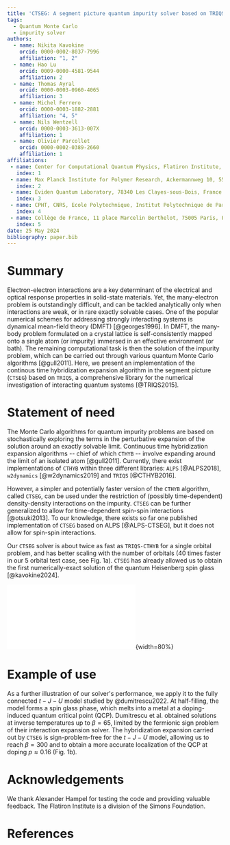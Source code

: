 ```yaml
---
title: 'CTSEG: A segment picture quantum impurity solver based on TRIQS'
tags:
  - Quantum Monte Carlo
  - impurity solver
authors:
  - name: Nikita Kavokine
    orcid: 0000-0002-8037-7996
    affiliation: "1, 2" 
  - name: Hao Lu
    orcid: 0009-0000-4581-9544
    affiliation: 2
  - name: Thomas Ayral
    orcid: 0000-0003-0960-4065
    affiliation: 3
  - name: Michel Ferrero
    orcid: 0000-0003-1882-2881
    affiliation: "4, 5"
  - name: Nils Wentzell
    orcid: 0000-0003-3613-007X
    affiliation: 1
  - name: Olivier Parcollet
    orcid: 0000-0002-0389-2660
    affiliation: 1
affiliations:
 - name: Center for Computational Quantum Physics, Flatiron Institute, 162 5th Avenue, NY 10010, New York, USA
   index: 1
 - name: Max Planck Institute for Polymer Research, Ackermannweg 10, 55128 Mainz, Germany
   index: 2
 - name: Eviden Quantum Laboratory, 78340 Les Clayes-sous-Bois, France
   index: 3
 - name: CPHT, CNRS, Ecole Polytechnique, Institut Polytechnique de Paris, 91128 Palaiseau, France
   index: 4
 - name: Collège de France, 11 place Marcelin Berthelot, 75005 Paris, France
   index: 5
date: 25 May 2024
bibliography: paper.bib
---
```


# Summary

Electron-electron interactions are a key determinant of the electrical and 
optical response properties in solid-state materials. Yet, the many-electron 
problem is outstandingly difficult, and can be tackled analytically only when 
interactions are weak, or in rare exactly solvable cases. One of the popular 
numerical schemes for addressing strongly interacting systems is dynamical 
mean-field theory (DMFT) [@georges1996]. In DMFT, the many-body problem formulated on a
crystal lattice is self-consistently mapped onto a single atom (or impurity)
immersed in an effective environment (or bath). The remaining computational 
task is then the solution of the impurity problem, which can be carried out 
through various quantum Monte Carlo algorithms [@gull2011]. Here, we present an implementation
of the continous time hybridization expansion algorithm in the segment picture (`CTSEG`)
based on `TRIQS`, a comprehensive library for the numerical investigation of interacting 
quantum systems [@TRIQS2015]. 

# Statement of need

The Monte Carlo algorithms for quantum impurity problems are 
based on stochastically exploring the terms in the perturbative expansion of the solution 
around an exactly solvable limit. Continuous time hybridization expansion algorithms -- chief of which `CTHYB` -- involve expanding around the limit of an isolated atom [@gull2011]. 
Currently, there exist implementations of `CTHYB` within three different libraries: `ALPS` [@ALPS2018], `w2dynamics` [@w2dynamics2019] and `TRIQS` [@CTHYB2016].

However, a simpler and potentially faster version of the `CTHYB` algorithm, 
called `CTSEG`, can be used under the restriction of (possibly time-dependent) density-density
interactions on the impurity. `CTSEG` can be further generalized to allow for time-dependent 
spin-spin interactions [@otsuki2013]. To our knowledge, there exists so far one published implementation of `CTSEG` based on ALPS [@ALPS-CTSEG], but it does not allow for spin-spin 
interactions. 

Our `CTSEG` solver is about twice as fast as `TRIQS-CTHYB` for a single orbital problem, and has
better scaling with the number of orbitals (40 times faster in our 5 orbital test case, see Fig. 1a). 
`CTSEG` has already allowed us to obtain the first numerically-exact solution of the 
quantum Heisenberg spin glass [@kavokine2024]. 

![**a**. Running time comparison between the TRIQS implementations of CTSEG and CTHYB. The test system is a multi-orbital impurity at half-filling and inverse temperature $\beta = 20$. The Coulomb repulsion is $U = 2$ for two electrons on the same orbital and $U' = 1$ for two electrons on different orbitals. The hybridization is diagonal and identical for all orbitals: $\Delta(\omega) = 1/(\omega - 0.3)$. **b**. Spin-spin correlation function $\chi(\tau) = \langle \mathbf{S}(\tau) \cdot \mathbf{S}(0) \rangle$ of the $t-J-U$ model studied by Dumitrescu et al., obtained using CTSEG at inverse temperature $\beta = 300$ and different values of doping $p$. At long times $\chi(\tau) \sim 1/\tau^{\theta}$, with $\theta = 1$ at the QCP. Inset: exponent $\theta$ as a function of doping $p$. The QCP is located at $p \approx 0.16$.](figure_JOSS.pdf){width=80%}

# Example of use

As a further illustration of our solver's performance, we apply it to the fully connected $t-J-U$ model
studied by @dumitrescu2022. At half-filling, the model forms a spin glass phase, which melts into 
a metal at a doping-induced quantum critical point (QCP). Dumitrescu et al. 
obtained solutions at inverse temperatures up to $\beta = 65$, limited by the fermionic sign problem 
of their interaction expansion solver. The hybridization expansion carried out by `CTSEG` is 
sign-problem-free for the $t-J-U$ model, allowing us to reach $\beta = 300$ and to obtain a 
more accurate localization of the QCP at doping $p \approx 0.16$ (Fig. 1b).

# Acknowledgements

We thank Alexander Hampel for testing the code and providing valuable feedback.
The Flatiron Institute is a division of the Simons Foundation. 

# References
